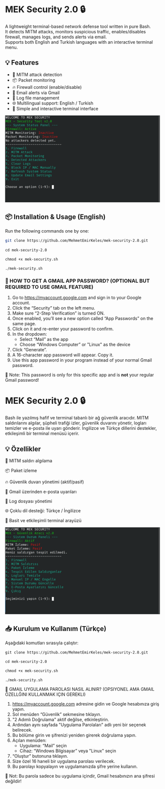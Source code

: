 # MEK Security 2.0 🔒

A lightweight terminal-based network defense tool written in pure Bash.  
It detects MITM attacks, monitors suspicious traffic, enables/disables firewall, manages logs, and sends alerts via email.  
Supports both English and Turkish languages with an interactive terminal menu.



## 💡 Features

- 🧠 MITM attack detection  
- 📦 Packet monitoring  
- 🔥 Firewall control (enable/disable)  
- 📧 Email alerts via Gmail  
- 📜 Log file management  
- 🌐 Multilingual support: English / Turkish  
- 🧱 Simple and interactive terminal interface  

![image_alt](https://github.com/MehmetEmirKeles/mek-security-2.0/blob/main/eng.png?raw=true)

## 📦 Installation & Usage (English)

Run the following commands one by one:

```bash
git clone https://github.com/MehmetEmirKeles/mek-security-2.0.git
```
```
cd mek-security-2.0
```
```
chmod +x mek-security.sh
```
```
./mek-security.sh
```

### 📌 HOW TO GET A GMAIL APP PASSWORD? (OPTIONAL BUT REQUIRED TO USE GMAIL FEATURE)

1. Go to https://myaccount.google.com and sign in to your Google account.
2. Click the “Security” tab on the left menu.
3. Make sure “2-Step Verification” is turned ON.
4. Once enabled, you’ll see a new option called “App Passwords” on the same page.
5. Click on it and re-enter your password to confirm.
6. In the dropdown:
   - Select “Mail” as the app
   - Choose “Windows Computer” or "Linux" as the device
7. Click “Generate”.
8. A 16-character app password will appear. Copy it.
9. Use this app password in your program instead of your normal Gmail password.

📌 Note: This password is only for this specific app and is **not** your regular Gmail password!



# MEK Security 2.0 🔒
Bash ile yazılmış hafif ve terminal tabanlı bir ağ güvenlik aracıdır.
MITM saldırılarını algılar, şüpheli trafiği izler, güvenlik duvarını yönetir, logları temizler ve e-posta ile uyarı gönderir.
İngilizce ve Türkçe dillerini destekler, etkileşimli bir terminal menüsü içerir.

## 💡 Özellikler

🧠 MITM saldırı algılama

📦 Paket izleme

🔥 Güvenlik duvarı yönetimi (aktif/pasif)

📧 Gmail üzerinden e-posta uyarıları

📜 Log dosyası yönetimi

🌐 Çoklu dil desteği: Türkçe / İngilizce

🧱 Basit ve etkileşimli terminal arayüzü

![image_alt](https://github.com/MehmetEmirKeles/mek-security-2.0/blob/main/TR.png?raw=true)

## 📥 Kurulum ve Kullanım (Türkçe)
Aşağıdaki komutları sırasıyla çalıştır:

```
git clone https://github.com/MehmetEmirKeles/mek-security-2.0.git
```
```
cd mek-security-2.0
```
```
chmod +x mek-security.sh
```
```
./mek-security.sh
```

📌 GMAIL UYGULAMA PAROLASI NASIL ALINIR? (OPSIYONEL AMA GMAIL ÖZELLĞINI KULLANMAK IÇIN GEREKLI)

1. https://myaccount.google.com adresine gidin ve Google hesabınıza giriş yapın.
2. Sol menüden “Güvenlik” sekmesine tıklayın.
3. "2 Adımlı Doğrulama" aktif değilse, etkinleştirin.
4. Ardından aynı sayfada "Uygulama Parolaları" adlı yeni bir seçenek belirecek.
5. Bu bölüme girin ve şifrenizi yeniden girerek doğrulama yapın.
6. Açılan menüden:
   - Uygulama: “Mail” seçin
   - Cihaz: “Windows Bilgisayar” veya "Linux" seçin
7. “Oluştur” butonuna tıklayın.
8. Size özel 16 haneli bir uygulama parolası verilecek.
9. Bu parolayı kopyalayın ve uygulamanızda şifre yerine kullanın.

📌 Not: Bu parola sadece bu uygulama içindir, Gmail hesabınızın ana şifresi değildir!
